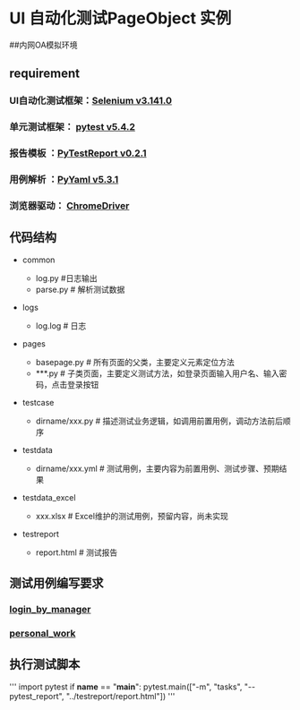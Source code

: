 # UI 自动化测试PageObject 实例
##内网OA模拟环境

## requirement
### UI自动化测试框架：[Selenium v3.141.0](https://selenium-python.readthedocs.io/)
### 单元测试框架： [pytest v5.4.2](https://learning-pytest.readthedocs.io/zh/latest/index.html)
### 报告模板 ：[PyTestReport v0.2.1](https://github.com/five3/PyTestReport)
### 用例解析 ：[PyYaml v5.3.1](https://pyyaml.org/wiki/PyYAMLDocumentation)
### 浏览器驱动： [ChromeDriver](https://chromedriver.chromium.org/downloads)


## 代码结构
- common
    - log.py #日志输出
    - parse.py # 解析测试数据
- logs
    - log.log # 日志
- pages
    - basepage.py     # 所有页面的父类，主要定义元素定位方法
    - ***.py          # 子类页面，主要定义测试方法，如登录页面输入用户名、输入密码，点击登录按钮
- testcase
    - dirname/xxx.py  # 描述测试业务逻辑，如调用前置用例，调动方法前后顺序
    
- testdata
    - dirname/xxx.yml # 测试用例，主要内容为前置用例、测试步骤、预期结果
- testdata_excel
    - xxx.xlsx # Excel维护的测试用例，预留内容，尚未实现
- testreport
    - report.html # 测试报告

## 测试用例编写要求
### [login_by_manager](https://github.com/sukekes/autotestOA/blob/master/testdata/loginpage/login_by_manager.yml)
### [personal_work](https://github.com/sukekes/autotestOA/blob/master/testdata/personalwork/personal_work.yml)


## 执行测试脚本
'''
import pytest
if __name__ == "__main__":
    pytest.main(["-m", "tasks", "--pytest_report", "../testreport/report.html"])
'''

